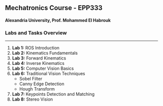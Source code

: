 ## Mechatronics Course - EPP333
#### Alexandria University,  Prof. Mohammed El Habrouk

### Labs and Tasks Overview
---
1. **Lab 1:** ROS Introduction
2. **Lab 2:** Kinematics Fundamentals
3. **Lab 3:** Forward Kinematics
4. **Lab 4:** Inverse Kinematics
5. **Lab 5:** Computer Vision Basics
6. **Lab 6:** Traditional Vision Techniques
   - Sobel Filter
   - Canny Edge Detection
   - Hough Transform
7. **Lab 7:** Keypoints Detection and Matching
8. **Lab 8:** Stereo Vision
